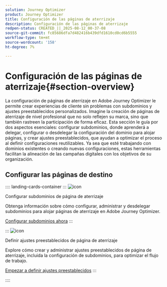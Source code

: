 ```yaml
---
solution: Journey Optimizer
product: Journey Optimizer
title: Configuración de las páginas de aterrizaje
description: Configuración de las páginas de aterrizaje
redpen-status: CREATED_||_2025-08-12_00-37-08
source-git-commit: fc85686dfa7d482416b439dfd1610cd0cd6b5555
workflow-type: tm+mt
source-wordcount: '158'
ht-degree: 7%

---
```



# Configuración de las páginas de aterrizaje{#section-overview}

La configuración de páginas de aterrizaje en Adobe Journey Optimizer le permite crear experiencias de cliente sin problemas con subdominios y ajustes preestablecidos personalizados. Imagine la creación de páginas de aterrizaje de nivel profesional que no solo reflejen su marca, sino que también rastreen la participación de forma eficaz. Esta sección le guía por dos aspectos esenciales: configurar subdominios, donde aprenderá a delegar, configurar o desdelegar la configuración del dominio para alojar páginas, y crear ajustes preestablecidos, que ayudan a optimizar el proceso al definir configuraciones reutilizables. Ya sea que esté trabajando con dominios existentes o creando nuevas configuraciones, estas herramientas facilitan la alineación de las campañas digitales con los objetivos de su organización.

## Configurar las páginas de destino

:::: landing-cards-container
:::
![icon](https://cdn.experienceleague.adobe.com/icons/gear.svg?lang=es)

Configurar subdominios de página de aterrizaje

Obtenga información sobre cómo configurar, administrar y desdelegar subdominios para alojar páginas de aterrizaje en Adobe Journey Optimizer.

[Configurar subdominios ahora](../using/landing-pages/lp-subdomains.md)
:::

:::
![icon](https://cdn.experienceleague.adobe.com/icons/list-check.svg?lang=es)

Definir ajustes preestablecidos de página de aterrizaje

Explore cómo crear y administrar ajustes preestablecidos de página de aterrizaje, incluida la configuración de subdominios, para optimizar el flujo de trabajo.

[Empezar a definir ajustes preestablecidos](../using/landing-pages/lp-presets.md)
:::

::::
